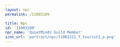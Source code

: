 ```yaml
---
layout: npc
permalink: /11003109

title: Npc
id: '11003109'
npc_name: 'QuietMinds Guild Member'
icon_url: 'portrait/npc/11001221_f_tourist1_p.png'
---
```

